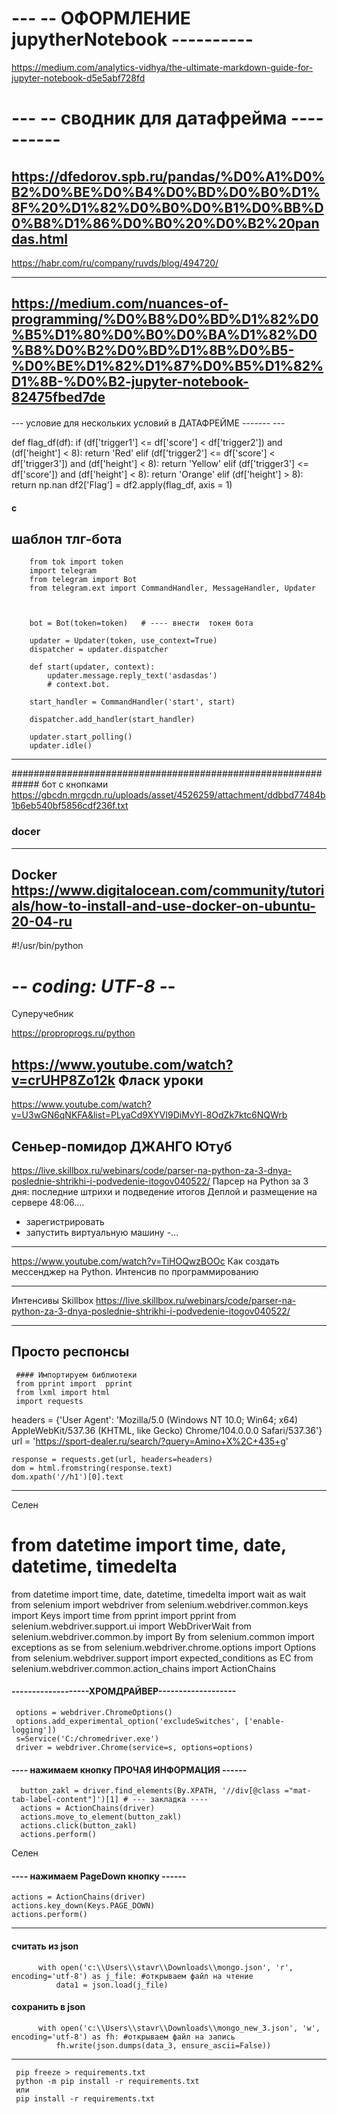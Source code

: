 # --- -- ОФОРМЛЕНИЕ jupytherNotebook ----------
https://medium.com/analytics-vidhya/the-ultimate-markdown-guide-for-jupyter-notebook-d5e5abf728fd
  
  
               
 
# --- -- сводник для датафрейма ----------
https://dfedorov.spb.ru/pandas/%D0%A1%D0%B2%D0%BE%D0%B4%D0%BD%D0%B0%D1%8F%20%D1%82%D0%B0%D0%B1%D0%BB%D0%B8%D1%86%D0%B0%20%D0%B2%20pandas.html
----------------------
https://habr.com/ru/company/ruvds/blog/494720/
     
-----------------------
https://medium.com/nuances-of-programming/%D0%B8%D0%BD%D1%82%D0%B5%D1%80%D0%B0%D0%BA%D1%82%D0%B8%D0%B2%D0%BD%D1%8B%D0%B5-%D0%BE%D1%82%D1%87%D0%B5%D1%82%D1%8B-%D0%B2-jupyter-notebook-82475fbed7de
--------------------- 
                
####  
--- условие для  нескольких условий в ДАТАФРЕЙМЕ ------- ---

def flag_df(df):
    if (df['trigger1'] <= df['score'] < df['trigger2']) and (df['height'] < 8):
        return 'Red'
    elif (df['trigger2'] <= df['score'] < df['trigger3']) and (df['height'] < 8):
        return 'Yellow'
    elif (df['trigger3'] <= df['score']) and (df['height'] < 8):
        return 'Orange'
    elif (df['height'] > 8):
        return np.nan 
df2['Flag'] = df2.apply(flag_df, axis = 1)
 
  
####   с
шаблон тлг-бота 
------------------
        from tok import token
        import telegram
        from telegram import Bot
        from telegram.ext import CommandHandler, MessageHandler, Updater

  

        bot = Bot(token=token)   # ---- внести  токен бота

        updater = Updater(token, use_context=True)
        dispatcher = updater.dispatcher

        def start(updater, context):
            updater.message.reply_text('asdasdas')
            # context.bot.

        start_handler = CommandHandler('start', start)

        dispatcher.add_handler(start_handler)

        updater.start_polling()
        updater.idle()

------------------
#############################################################
        бот с кнопками 
        https://gbcdn.mrgcdn.ru/uploads/asset/4526259/attachment/ddbbd77484b1b6eb540bf5856cdf236f.txt


### docer
------------------
Docker 
https://www.digitalocean.com/community/tutorials/how-to-install-and-use-docker-on-ubuntu-20-04-ru
--------------------------
 
   
#!/usr/bin/python
# -*- coding: UTF-8 -*-
Суперучебник 

https://proproprogs.ru/python

https://www.youtube.com/watch?v=crUHP8Zo12k
   Фласк уроки
 ------------------------------------

   
https://www.youtube.com/watch?v=U3wGN6qNKFA&list=PLyaCd9XYVI9DiMvYl-8OdZk7ktc6NQWrb <br>

  Сеньер-помидор ДЖАНГО Ютуб
-----------------------------------
                
    
https://live.skillbox.ru/webinars/code/parser-na-python-za-3-dnya-poslednie-shtrikhi-i-podvedenie-itogov040522/
Парсер на Python за 3 дня: последние штрихи и подведение итогов
Деплой и размещение на сервере 48:06....
- зарегистрировать
- запустить виртуальную машину
-...
----------------------   
https://www.youtube.com/watch?v=TiHOQwzBOOc
Как создать мессенджер на Python. Интенсив по программированию
  
-----------------
Интенсивы Skillbox
https://live.skillbox.ru/webinars/code/parser-na-python-za-3-dnya-poslednie-shtrikhi-i-podvedenie-itogov040522/

---------------------- 

Просто респонсы     
--------------------------------------------
     #### Импортируем библиотеки
     from pprint import  pprint
     from lxml import html
     import requests
 
headers = {'User Agent': 'Mozilla/5.0 (Windows NT 10.0; Win64; x64) AppleWebKit/537.36 (KHTML, like Gecko) Chrome/104.0.0.0 Safari/537.36'}
url = 'https://sport-dealer.ru/search/?query=Amino+X%2C+435+g'

    response = requests.get(url, headers=headers)
    dom = html.fromstring(response.text)
    dom.xpath('//h1')[0].text
    
    


  
    
    
------------------------------------------------
  
Селен

# from datetime import time, date, datetime, timedelta
from datetime import time, date, datetime, timedelta
import wait as wait
from selenium import webdriver
from selenium.webdriver.common.keys import Keys
import time
from pprint import pprint
from selenium.webdriver.support.ui import WebDriverWait
from selenium.webdriver.common.by import By
from selenium.common import exceptions as se
from selenium.webdriver.chrome.options import Options
from selenium.webdriver.support import expected_conditions as EC
from selenium.webdriver.common.action_chains import ActionChains

#### -------------------ХРОМДРАЙВЕР-------------------
          
     options = webdriver.ChromeOptions()
     options.add_experimental_option('excludeSwitches', ['enable-logging'])
     s=Service('C:/chromedriver.exe')
     driver = webdriver.Chrome(service=s, options=options)


 #### ---- нажимаем кнопку ПРОЧАЯ ИНФОРМАЦИЯ ------
 
      button_zakl = driver.find_elements(By.XPATH, '//div[@class ="mat-tab-label-content"]')[1] # --- закладка ----
      actions = ActionChains(driver)
      actions.move_to_element(button_zakl)
      actions.click(button_zakl)
      actions.perform()
    
     
Селен
 #### ---- нажимаем PageDown кнопку  ------
    actions = ActionChains(driver)
    actions.key_down(Keys.PAGE_DOWN)
    actions.perform()

-----------------------------------------
#### считать из json
          with open('c:\\Users\\stavr\\Downloads\\mongo.json', 'r', encoding='utf-8') as j_file: #открываем файл на чтение
              data1 = json.load(j_file)

#### сохранить в json
          with open('c:\\Users\\stavr\\Downloads\\mongo_new_3.json', 'w', encoding='utf-8') as fh: #открываем файл на запись
              fh.write(json.dumps(data_3, ensure_ascii=False)) 
-------------------------------------------------------------------
     pip freeze > requirements.txt
     python -m pip install -r requirements.txt  
     или 
     pip install -r requirements.txt 
